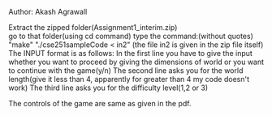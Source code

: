 Author: Akash Agrawall  

Extract the zipped folder(Assignment1_interim.zip)  
go to that folder(using cd command)
type the command:(without quotes)
"make"
"./cse251sampleCode < in2"
(the file in2 is given in the zip file itself)
The INPUT format is as follows:
	In the first line you have to give the input whether you want to proceed by giving the dimensions of world or you want to continue with the game(y/n)
	The second line asks you for the world length(give it less than 4, apparently for greater than 4 my code doesn't work)
	The third line asks you for the difficulty level(1,2 or 3)

The controls of the game are same as given in the pdf.

